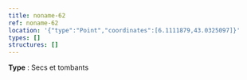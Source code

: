 ```yaml
---
title: noname-62
ref: noname-62
location: '{"type":"Point","coordinates":[6.1111879,43.0325097]}'
types: []
structures: []
---
```


**Type** : Secs et tombants  

